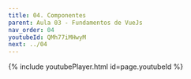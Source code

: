 ```yaml
---
title: 04. Componentes
parent: Aula 03 - Fundamentos de VueJs
nav_order: 04
youtubeId: QMh77iMHwyM
next: ../04
---
```


{% include youtubePlayer.html id=page.youtubeId %}

